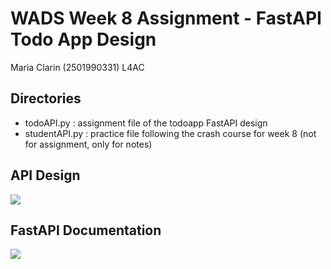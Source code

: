 # WADS Week 8 Assignment - FastAPI Todo App Design
Maria Clarin (2501990331) L4AC

## Directories 
* todoAPI.py : assignment file of the todoapp FastAPI design
* studentAPI.py : practice file following the crash course for week 8 (not for assignment, only for notes)

## API Design 
<img src="https://cdn.discordapp.com/attachments/1074944157363220597/1104457553636765797/API_1.png"/>


## FastAPI Documentation
<img src="https://cdn.discordapp.com/attachments/1074944157363220597/1104447033605115904/image.png"/>

